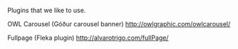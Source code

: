 Plugins that we like to use. 

OWL Carousel (Góður carousel banner) 
http://owlgraphic.com/owlcarousel/

Fullpage (Fleka plugin) 
http://alvarotrigo.com/fullPage/





